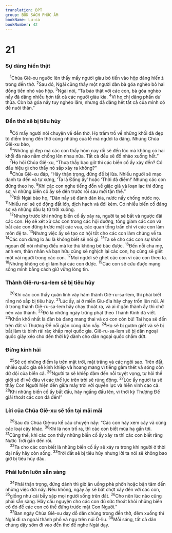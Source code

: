 ```yaml
---
translation: BPT
group: BỐN SÁCH PHÚC ÂM
bookName: Lu-ca 
bookNumber: 42
---
```


<div class="title"><h1>21</h1><h3>Sự dâng hiến thật</h3></div>
<span class="verse lu_21_1"> <sup>1</sup>Chúa Giê-xu ngước lên thấy mấy người giàu bỏ tiền vào hộp dâng hiến<a data-toggle="tooltip" data-placement="bottom" title="Một hộp đặc biệt trong nơi thờ phụng của người Do-thái để dân chúng bỏ tiền dâng cho Thượng Đế vào.">⚓</a> trong đền thờ.</span>
<span class="verse lu_21_2"><sup>2</sup>Sau đó, Ngài cũng thấy một người đàn bà góa nghèo bỏ hai đồng tiền nhỏ vào hộp.</span>
<span class="verse lu_21_3"><sup>3</sup>Ngài nói, “Ta bảo thật với các con, bà góa nghèo nầy đã dâng nhiều hơn tất cả các người giàu kia.</span>
<span class="verse lu_21_4"><sup>4</sup>Vì họ chỉ dâng phần dư thừa. Còn bà góa nầy tuy nghèo lắm, nhưng đã dâng hết tất cả của mình có để nuôi thân.”<br/></span>
<div class="title"><h3>Đền thờ sẽ bị tiêu hủy</h3></div>
<span class="verse lu_21_5"> <sup>5</sup>Có mấy người nói chuyện về đền thờ. Họ trầm trồ về những khối đá đẹp tô điểm trong đền thờ cùng những của lễ mà người ta dâng. Nhưng Chúa Giê-xu bảo,<br/></span>
<span class="verse lu_21_6"> <sup>6</sup>“Những gì đẹp mà các con thấy hôm nay rồi sẽ đến lúc mà không có hai khối đá nào nằm chồng lên nhau nữa. Tất cả đều sẽ đổ nhào xuống hết.”<br/></span>
<span class="verse lu_21_7"> <sup>7</sup>Họ hỏi Chúa Giê-xu, “Thưa thầy bao giờ thì các biến cố ấy xảy đến? Có dấu hiệu gì cho thấy nó sắp xảy ra không?”<br/></span>
<span class="verse lu_21_8"> <sup>8</sup>Chúa Giê-xu đáp, “Hãy thận trọng, đừng để bị lừa. Nhiều người sẽ mạo danh ta đến và tự xưng, ‘Ta là Đấng ấy’ hoặc ‘Thời đã điểm!’ Nhưng các con đừng theo họ.</span>
<span class="verse lu_21_9"><sup>9</sup>Khi các con nghe tiếng đồn về giặc giã và loạn lạc thì đừng sợ, vì những biến cố ấy sẽ đến trước rồi sau mới tận thế.”<br/></span>
<span class="verse lu_21_10"> <sup>10</sup>Rồi Ngài bảo họ, “Dân nầy sẽ đánh dân kia, nước nầy chống nước nọ.</span>
<span class="verse lu_21_11"><sup>11</sup>Nhiều nơi sẽ có động đất lớn, dịch hạch và đói kém. Có nhiều biến cố đáng sợ và những dấu lạ từ trời xuống.<br/></span>
<span class="verse lu_21_12"> <sup>12</sup>Nhưng trước khi những biến cố ấy xảy ra, người ta sẽ bắt và ngược đãi các con. Họ sẽ xét xử các con trong các hội đường, tống giam các con và bắt các con đứng trước mặt các vua, các quan tổng trấn chỉ vì các con làm môn đệ ta.</span>
<span class="verse lu_21_13"><sup>13</sup>Nhưng việc ấy sẽ tạo cơ hội tốt cho các con làm chứng về ta.</span>
<span class="verse lu_21_14"><sup>14</sup>Các con đừng lo âu là không biết sẽ nói gì.</span>
<span class="verse lu_21_15"><sup>15</sup>Ta sẽ cho các con sự khôn ngoan để nói những điều mà kẻ thù không bẻ bác được.</span>
<span class="verse lu_21_16"><sup>16</sup>Đến nỗi cha mẹ, anh em, thân nhân và bạn hữu cũng sẽ nghịch lại các con, họ cũng sẽ giết một vài người trong các con.</span>
<span class="verse lu_21_17"><sup>17</sup>Mọi người sẽ ghét các con vì các con theo ta.</span>
<span class="verse lu_21_18"><sup>18</sup>Nhưng không có gì làm hại các con được.</span>
<span class="verse lu_21_19"><sup>19</sup>Các con sẽ cứu được mạng sống mình bằng cách giữ vững lòng tin.<br/></span>
<div class="title"><h3>Thành Giê-ru-sa-lem sẽ bị tiêu hủy</h3></div>
<span class="verse lu_21_20"> <sup>20</sup>Khi các con thấy quân lính vây hãm thành Giê-ru-sa-lem, thì phải biết rằng nó sắp bị tiêu hủy.</span>
<span class="verse lu_21_21"><sup>21</sup>Lúc ấy, ai ở miền Giu-đia hãy chạy trốn lên núi. Ai ở trong thành Giê-ru-sa-lem hãy chạy thoát ra, và ai ở gần thành ấy thì chớ nên vào thành.</span>
<span class="verse lu_21_22"><sup>22</sup>Đó là những ngày trừng phạt theo Thánh Kinh đã viết.</span>
<span class="verse lu_21_23"><sup>23</sup>Khốn khổ nhất là đàn bà đang mang thai và có con còn bú! Tai họa sẽ đến trên đất vì Thượng Đế nổi giận cùng dân nầy.</span>
<span class="verse lu_21_24"><sup>24</sup>Họ sẽ bị gươm giết và sẽ bị bắt làm tù binh rải rác khắp mọi quốc gia. Giê-ru-sa-lem sẽ bị dân ngoại quốc giày xéo cho đến thời kỳ dành cho dân ngoại quốc chấm dứt.<br/></span>
<div class="title"><h3>Đừng kinh hãi</h3></div>
<span class="verse lu_21_25"> <sup>25</sup>Sẽ có những điềm lạ trên mặt trời, mặt trăng và các ngôi sao. Trên đất, nhiều quốc gia sẽ kinh khiếp và hoang mang vì tiếng gầm thét và sóng cồn dữ dội của biển cả.</span>
<span class="verse lu_21_26"><sup>26</sup>Người ta sẽ khiếp đảm đến nỗi tuyệt vọng, tự hỏi thế giới sẽ đi về đâu vì các thế lực trên trời sẽ rúng động.</span>
<span class="verse lu_21_27"><sup>27</sup>Lúc ấy người ta sẽ thấy Con Người hiện đến giữa mây trời với quyền lực và hiển vinh cao cả.</span>
<span class="verse lu_21_28"><sup>28</sup>Khi những biến cố ấy bắt đầu, hãy ngẩng đầu lên, vì thời kỳ Thượng Đế giải thoát các con đã đến!”<br/></span>
<div class="title"><h3>Lời của Chúa Giê-xu sẽ tồn tại mãi mãi</h3></div>
<span class="verse lu_21_29"> <sup>29</sup>Sau đó Chúa Giê-xu kể câu chuyện nầy: “Các con hãy xem cây vả cùng các loại cây khác.</span>
<span class="verse lu_21_30"><sup>30</sup>Khi lá non trổ ra, thì các con biết mùa hạ gần tới.</span>
<span class="verse lu_21_31"><sup>31</sup>Cũng thế, khi các con thấy những biến cố ấy xảy ra thì các con biết rằng Nước Trời gần đến rồi.<br/></span>
<span class="verse lu_21_32"> <sup>32</sup>Ta cho các con biết là những biến cố ấy sẽ xảy ra trong khi người ở thời đại nầy hãy còn sống.</span>
<span class="verse lu_21_33"><sup>33</sup>Trời đất sẽ bị tiêu hủy nhưng lời ta nói sẽ không bao giờ bị tiêu hủy đâu.<br/></span>
<div class="title"><h3>Phải luôn luôn sẵn sàng</h3></div>
<span class="verse lu_21_34"> <sup>34</sup>Phải thận trọng, đừng dành thì giờ ăn uống phè phỡn hoặc bận tâm đến những việc đời nầy. Nếu không, ngày ấy sẽ bất chợt xảy đến với các con,</span>
<span class="verse lu_21_35"><sup>35</sup>giống như cái bẫy sập mọi người sống trên đất.</span>
<span class="verse lu_21_36"><sup>36</sup>Cho nên lúc nào cũng phải sẵn sàng. Hãy cầu nguyện cho các con đủ sức thoát khỏi những biến cố đó để các con có thể đứng trước mặt Con Người.”<br/></span>
<span class="verse lu_21_37"> <sup>37</sup>Ban ngày Chúa Giê-xu dạy dỗ dân chúng trong đền thờ, đêm xuống thì Ngài đi ra ngoài thành phố và ngụ trên núi Ô-liu.</span>
<span class="verse lu_21_38"><sup>38</sup>Mỗi sáng, tất cả dân chúng dậy sớm đi vào đền thờ để nghe Ngài dạy.<br/></span>
